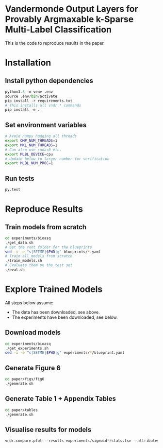 # Vandermonde Output Layers for Provably Argmaxable k-Sparse Multi-Label Classification

This is the code to reproduce results in the paper.


# Installation

## Install python dependencies
```py
python3.8 -m venv .env
source .env/bin/activate
pip install -r requirements.txt
# This installs all vndr.* commands
pip install -e .
```

## Set environment variables
```bash
# Avoid numpy hogging all threads
export OMP_NUM_THREADS=1
export MKL_NUM_THREADS=1
# Can also use cuda:0 etc.
export MLBL_DEVICE=cpu
# Update below to larger number for verification
export MLBL_NUM_PROC=1
```

## Run tests
```py
py.test
```

# Reproduce Results

## Train models from scratch
```bash
cd experiments/bioasq
./get_data.sh
# Set the root folder for the blueprints
sed -i -e "s|SETME|$PWD|g" blueprints/*.yaml
# Train all models from scratch
./train_models.sh
# Evaluate them on the test set
./eval.sh
```

# Explore Trained Models
All steps below assume:
*  The data has been downloaded, see above.
*  The experiments have been downloaded, see below.

## Download models
```bash
cd experiments/bioasq
./get_experiments.sh
sed -i -e "s|SETME|$PWD|g" experiments/*/blueprint.yaml
```

## Generate Figure 6
```bash
cd paper/figs/fig6
./generate.sh
```

## Generate Table 1 + Appendix Tables
```bash
cd paper/tables
./generate.sh
```

## Visualise results for models

```py
vndr.compare.plot --results experiments/sigmoid*/stats.tsv --attributes valid.loss valid.p5
```
